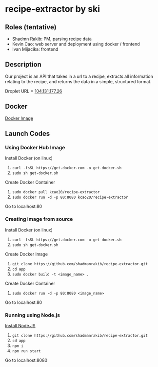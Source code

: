 # recipe-extractor by ski

## Roles (tentative)
- Shadmn Rakib: PM, parsing recipe data
- Kevin Cao: web server and deployment using docker / frontend
- Ivan Mijacika: frontend

## Description
Our project is an API that takes in a url to a recipe, extracts all information relating to the recipe, and returns the data in a simple, structured format.

Droplet URL = [104.131.177.26](http://104.131.177.26)

## Docker
[Docker Image](https://hub.docker.com/r/kcao20/recipe-extractor)

## Launch Codes

### Using Docker Hub Image
Install Docker (on linux)
1.  ```curl -fsSL https://get.docker.com -o get-docker.sh```
2.  ```sudo sh get-docker.sh```

Create Docker Container
1.  ```sudo docker pull kcao20/recipe-extractor```
2.  ```sudo docker run -d -p 80:8080 kcao20/recipe-extractor```

Go to localhost:80

### Creating image from source
Install Docker (on linux)
1.  ```curl -fsSL https://get.docker.com -o get-docker.sh```
2.  ```sudo sh get-docker.sh```

Create Docker Image
1.  ```git clone https://github.com/shadmanrakib/recipe-extractor.git```
2.  ```cd app```
2.  ```sudo docker build -t <image_name> .```

Create Docker Container
1.  ```sudo docker run -d -p 80:8080 <image_name>```

Go to localhost:80

### Running using Node.js

[Install Node.JS](https://nodejs.dev/learn/how-to-install-nodejs/)

1.  ```git clone https://github.com/shadmanrakib/recipe-extractor.git```
2.  ```cd app```
3.  ```npm i```
4.  ```npm run start```

Go to localhost:8080